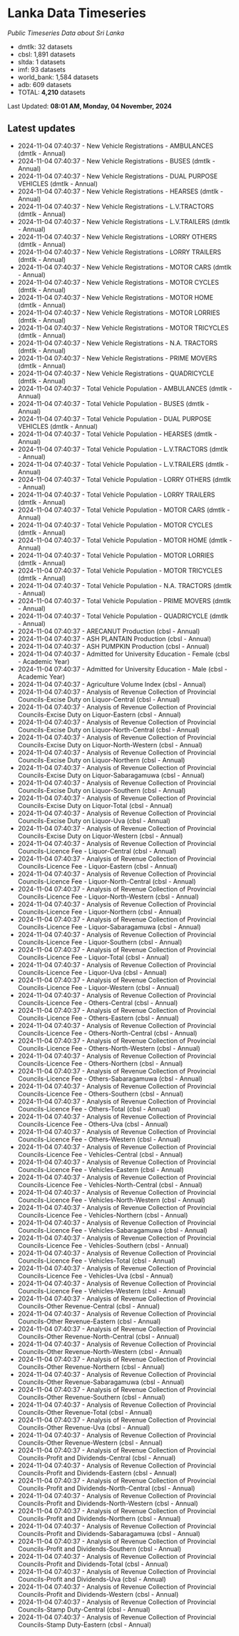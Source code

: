 # Lanka Data Timeseries
*Public Timeseries Data about Sri Lanka*

* dmtlk: 32 datasets
* cbsl: 1,891 datasets
* sltda: 1 datasets
* imf: 93 datasets
* world_bank: 1,584 datasets
* adb: 609 datasets
* TOTAL: **4,210** datasets

Last Updated: **08:01 AM, Monday, 04 November, 2024**

## Latest updates

* 2024-11-04 07:40:37 - New Vehicle Registrations - AMBULANCES (dmtlk - Annual)
* 2024-11-04 07:40:37 - New Vehicle Registrations - BUSES (dmtlk - Annual)
* 2024-11-04 07:40:37 - New Vehicle Registrations - DUAL PURPOSE VEHICLES (dmtlk - Annual)
* 2024-11-04 07:40:37 - New Vehicle Registrations - HEARSES (dmtlk - Annual)
* 2024-11-04 07:40:37 - New Vehicle Registrations - L.V.TRACTORS (dmtlk - Annual)
* 2024-11-04 07:40:37 - New Vehicle Registrations - L.V.TRAILERS (dmtlk - Annual)
* 2024-11-04 07:40:37 - New Vehicle Registrations - LORRY OTHERS (dmtlk - Annual)
* 2024-11-04 07:40:37 - New Vehicle Registrations - LORRY TRAILERS (dmtlk - Annual)
* 2024-11-04 07:40:37 - New Vehicle Registrations - MOTOR CARS (dmtlk - Annual)
* 2024-11-04 07:40:37 - New Vehicle Registrations - MOTOR CYCLES (dmtlk - Annual)
* 2024-11-04 07:40:37 - New Vehicle Registrations - MOTOR HOME (dmtlk - Annual)
* 2024-11-04 07:40:37 - New Vehicle Registrations - MOTOR LORRIES (dmtlk - Annual)
* 2024-11-04 07:40:37 - New Vehicle Registrations - MOTOR TRICYCLES (dmtlk - Annual)
* 2024-11-04 07:40:37 - New Vehicle Registrations - N.A. TRACTORS (dmtlk - Annual)
* 2024-11-04 07:40:37 - New Vehicle Registrations - PRIME MOVERS (dmtlk - Annual)
* 2024-11-04 07:40:37 - New Vehicle Registrations - QUADRICYCLE (dmtlk - Annual)
* 2024-11-04 07:40:37 - Total Vehicle Population - AMBULANCES (dmtlk - Annual)
* 2024-11-04 07:40:37 - Total Vehicle Population - BUSES (dmtlk - Annual)
* 2024-11-04 07:40:37 - Total Vehicle Population - DUAL PURPOSE VEHICLES (dmtlk - Annual)
* 2024-11-04 07:40:37 - Total Vehicle Population - HEARSES (dmtlk - Annual)
* 2024-11-04 07:40:37 - Total Vehicle Population - L.V.TRACTORS (dmtlk - Annual)
* 2024-11-04 07:40:37 - Total Vehicle Population - L.V.TRAILERS (dmtlk - Annual)
* 2024-11-04 07:40:37 - Total Vehicle Population - LORRY OTHERS (dmtlk - Annual)
* 2024-11-04 07:40:37 - Total Vehicle Population - LORRY TRAILERS (dmtlk - Annual)
* 2024-11-04 07:40:37 - Total Vehicle Population - MOTOR CARS (dmtlk - Annual)
* 2024-11-04 07:40:37 - Total Vehicle Population - MOTOR CYCLES (dmtlk - Annual)
* 2024-11-04 07:40:37 - Total Vehicle Population - MOTOR HOME (dmtlk - Annual)
* 2024-11-04 07:40:37 - Total Vehicle Population - MOTOR LORRIES (dmtlk - Annual)
* 2024-11-04 07:40:37 - Total Vehicle Population - MOTOR TRICYCLES (dmtlk - Annual)
* 2024-11-04 07:40:37 - Total Vehicle Population - N.A. TRACTORS (dmtlk - Annual)
* 2024-11-04 07:40:37 - Total Vehicle Population - PRIME MOVERS (dmtlk - Annual)
* 2024-11-04 07:40:37 - Total Vehicle Population - QUADRICYCLE (dmtlk - Annual)
* 2024-11-04 07:40:37 - ARECANUT Production (cbsl - Annual)
* 2024-11-04 07:40:37 - ASH PLANTAIN Production (cbsl - Annual)
* 2024-11-04 07:40:37 - ASH PUMPKIN Production (cbsl - Annual)
* 2024-11-04 07:40:37 - Admitted for University Education - Female (cbsl - Academic Year)
* 2024-11-04 07:40:37 - Admitted for University Education - Male (cbsl - Academic Year)
* 2024-11-04 07:40:37 - Agriculture Volume Index (cbsl - Annual)
* 2024-11-04 07:40:37 - Analysis of Revenue Collection of Provincial Councils-Excise Duty on Liquor-Central (cbsl - Annual)
* 2024-11-04 07:40:37 - Analysis of Revenue Collection of Provincial Councils-Excise Duty on Liquor-Eastern (cbsl - Annual)
* 2024-11-04 07:40:37 - Analysis of Revenue Collection of Provincial Councils-Excise Duty on Liquor-North-Central (cbsl - Annual)
* 2024-11-04 07:40:37 - Analysis of Revenue Collection of Provincial Councils-Excise Duty on Liquor-North-Western (cbsl - Annual)
* 2024-11-04 07:40:37 - Analysis of Revenue Collection of Provincial Councils-Excise Duty on Liquor-Northern (cbsl - Annual)
* 2024-11-04 07:40:37 - Analysis of Revenue Collection of Provincial Councils-Excise Duty on Liquor-Sabaragamuwa (cbsl - Annual)
* 2024-11-04 07:40:37 - Analysis of Revenue Collection of Provincial Councils-Excise Duty on Liquor-Southern (cbsl - Annual)
* 2024-11-04 07:40:37 - Analysis of Revenue Collection of Provincial Councils-Excise Duty on Liquor-Total (cbsl - Annual)
* 2024-11-04 07:40:37 - Analysis of Revenue Collection of Provincial Councils-Excise Duty on Liquor-Uva (cbsl - Annual)
* 2024-11-04 07:40:37 - Analysis of Revenue Collection of Provincial Councils-Excise Duty on Liquor-Western (cbsl - Annual)
* 2024-11-04 07:40:37 - Analysis of Revenue Collection of Provincial Councils-Licence Fee - Liquor-Central (cbsl - Annual)
* 2024-11-04 07:40:37 - Analysis of Revenue Collection of Provincial Councils-Licence Fee - Liquor-Eastern (cbsl - Annual)
* 2024-11-04 07:40:37 - Analysis of Revenue Collection of Provincial Councils-Licence Fee - Liquor-North-Central (cbsl - Annual)
* 2024-11-04 07:40:37 - Analysis of Revenue Collection of Provincial Councils-Licence Fee - Liquor-North-Western (cbsl - Annual)
* 2024-11-04 07:40:37 - Analysis of Revenue Collection of Provincial Councils-Licence Fee - Liquor-Northern (cbsl - Annual)
* 2024-11-04 07:40:37 - Analysis of Revenue Collection of Provincial Councils-Licence Fee - Liquor-Sabaragamuwa (cbsl - Annual)
* 2024-11-04 07:40:37 - Analysis of Revenue Collection of Provincial Councils-Licence Fee - Liquor-Southern (cbsl - Annual)
* 2024-11-04 07:40:37 - Analysis of Revenue Collection of Provincial Councils-Licence Fee - Liquor-Total (cbsl - Annual)
* 2024-11-04 07:40:37 - Analysis of Revenue Collection of Provincial Councils-Licence Fee - Liquor-Uva (cbsl - Annual)
* 2024-11-04 07:40:37 - Analysis of Revenue Collection of Provincial Councils-Licence Fee - Liquor-Western (cbsl - Annual)
* 2024-11-04 07:40:37 - Analysis of Revenue Collection of Provincial Councils-Licence Fee - Others-Central (cbsl - Annual)
* 2024-11-04 07:40:37 - Analysis of Revenue Collection of Provincial Councils-Licence Fee - Others-Eastern (cbsl - Annual)
* 2024-11-04 07:40:37 - Analysis of Revenue Collection of Provincial Councils-Licence Fee - Others-North-Central (cbsl - Annual)
* 2024-11-04 07:40:37 - Analysis of Revenue Collection of Provincial Councils-Licence Fee - Others-North-Western (cbsl - Annual)
* 2024-11-04 07:40:37 - Analysis of Revenue Collection of Provincial Councils-Licence Fee - Others-Northern (cbsl - Annual)
* 2024-11-04 07:40:37 - Analysis of Revenue Collection of Provincial Councils-Licence Fee - Others-Sabaragamuwa (cbsl - Annual)
* 2024-11-04 07:40:37 - Analysis of Revenue Collection of Provincial Councils-Licence Fee - Others-Southern (cbsl - Annual)
* 2024-11-04 07:40:37 - Analysis of Revenue Collection of Provincial Councils-Licence Fee - Others-Total (cbsl - Annual)
* 2024-11-04 07:40:37 - Analysis of Revenue Collection of Provincial Councils-Licence Fee - Others-Uva (cbsl - Annual)
* 2024-11-04 07:40:37 - Analysis of Revenue Collection of Provincial Councils-Licence Fee - Others-Western (cbsl - Annual)
* 2024-11-04 07:40:37 - Analysis of Revenue Collection of Provincial Councils-Licence Fee - Vehicles-Central (cbsl - Annual)
* 2024-11-04 07:40:37 - Analysis of Revenue Collection of Provincial Councils-Licence Fee - Vehicles-Eastern (cbsl - Annual)
* 2024-11-04 07:40:37 - Analysis of Revenue Collection of Provincial Councils-Licence Fee - Vehicles-North-Central (cbsl - Annual)
* 2024-11-04 07:40:37 - Analysis of Revenue Collection of Provincial Councils-Licence Fee - Vehicles-North-Western (cbsl - Annual)
* 2024-11-04 07:40:37 - Analysis of Revenue Collection of Provincial Councils-Licence Fee - Vehicles-Northern (cbsl - Annual)
* 2024-11-04 07:40:37 - Analysis of Revenue Collection of Provincial Councils-Licence Fee - Vehicles-Sabaragamuwa (cbsl - Annual)
* 2024-11-04 07:40:37 - Analysis of Revenue Collection of Provincial Councils-Licence Fee - Vehicles-Southern (cbsl - Annual)
* 2024-11-04 07:40:37 - Analysis of Revenue Collection of Provincial Councils-Licence Fee - Vehicles-Total (cbsl - Annual)
* 2024-11-04 07:40:37 - Analysis of Revenue Collection of Provincial Councils-Licence Fee - Vehicles-Uva (cbsl - Annual)
* 2024-11-04 07:40:37 - Analysis of Revenue Collection of Provincial Councils-Licence Fee - Vehicles-Western (cbsl - Annual)
* 2024-11-04 07:40:37 - Analysis of Revenue Collection of Provincial Councils-Other Revenue-Central (cbsl - Annual)
* 2024-11-04 07:40:37 - Analysis of Revenue Collection of Provincial Councils-Other Revenue-Eastern (cbsl - Annual)
* 2024-11-04 07:40:37 - Analysis of Revenue Collection of Provincial Councils-Other Revenue-North-Central (cbsl - Annual)
* 2024-11-04 07:40:37 - Analysis of Revenue Collection of Provincial Councils-Other Revenue-North-Western (cbsl - Annual)
* 2024-11-04 07:40:37 - Analysis of Revenue Collection of Provincial Councils-Other Revenue-Northern (cbsl - Annual)
* 2024-11-04 07:40:37 - Analysis of Revenue Collection of Provincial Councils-Other Revenue-Sabaragamuwa (cbsl - Annual)
* 2024-11-04 07:40:37 - Analysis of Revenue Collection of Provincial Councils-Other Revenue-Southern (cbsl - Annual)
* 2024-11-04 07:40:37 - Analysis of Revenue Collection of Provincial Councils-Other Revenue-Total (cbsl - Annual)
* 2024-11-04 07:40:37 - Analysis of Revenue Collection of Provincial Councils-Other Revenue-Uva (cbsl - Annual)
* 2024-11-04 07:40:37 - Analysis of Revenue Collection of Provincial Councils-Other Revenue-Western (cbsl - Annual)
* 2024-11-04 07:40:37 - Analysis of Revenue Collection of Provincial Councils-Profit and Dividends-Central (cbsl - Annual)
* 2024-11-04 07:40:37 - Analysis of Revenue Collection of Provincial Councils-Profit and Dividends-Eastern (cbsl - Annual)
* 2024-11-04 07:40:37 - Analysis of Revenue Collection of Provincial Councils-Profit and Dividends-North-Central (cbsl - Annual)
* 2024-11-04 07:40:37 - Analysis of Revenue Collection of Provincial Councils-Profit and Dividends-North-Western (cbsl - Annual)
* 2024-11-04 07:40:37 - Analysis of Revenue Collection of Provincial Councils-Profit and Dividends-Northern (cbsl - Annual)
* 2024-11-04 07:40:37 - Analysis of Revenue Collection of Provincial Councils-Profit and Dividends-Sabaragamuwa (cbsl - Annual)
* 2024-11-04 07:40:37 - Analysis of Revenue Collection of Provincial Councils-Profit and Dividends-Southern (cbsl - Annual)
* 2024-11-04 07:40:37 - Analysis of Revenue Collection of Provincial Councils-Profit and Dividends-Total (cbsl - Annual)
* 2024-11-04 07:40:37 - Analysis of Revenue Collection of Provincial Councils-Profit and Dividends-Uva (cbsl - Annual)
* 2024-11-04 07:40:37 - Analysis of Revenue Collection of Provincial Councils-Profit and Dividends-Western (cbsl - Annual)
* 2024-11-04 07:40:37 - Analysis of Revenue Collection of Provincial Councils-Stamp Duty-Central (cbsl - Annual)
* 2024-11-04 07:40:37 - Analysis of Revenue Collection of Provincial Councils-Stamp Duty-Eastern (cbsl - Annual)